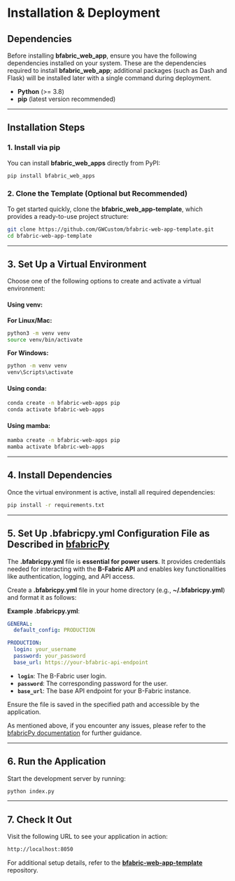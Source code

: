 # Installation & Deployment

## Dependencies
Before installing **bfabric_web_app**, ensure you have the following dependencies installed on your system. These are the dependencies required to install **bfabric_web_app**; additional packages (such as Dash and Flask) will be installed later with a single command during deployment.

- **Python** (>= 3.8)  
- **pip** (latest version recommended)  

---

## Installation Steps

### 1. Install via pip
You can install **bfabric_web_apps** directly from PyPI:

```sh
pip install bfabric_web_apps
```

### 2. Clone the Template (Optional but Recommended)
To get started quickly, clone the **bfabric_web_app-template**, which provides a ready-to-use project structure:

```sh
git clone https://github.com/GWCustom/bfabric-web-app-template.git
cd bfabric-web-app-template
```

---

## 3. Set Up a Virtual Environment

Choose one of the following options to create and activate a virtual environment:

#### Using venv:
**For Linux/Mac:**
```sh
python3 -m venv venv
source venv/bin/activate
```

**For Windows:**
```sh
python -m venv venv
venv\Scripts\activate
```

#### Using conda:
```sh
conda create -n bfabric-web-apps pip
conda activate bfabric-web-apps
```

#### Using mamba:
```sh
mamba create -n bfabric-web-apps pip
mamba activate bfabric-web-apps
```

---

## 4. Install Dependencies
Once the virtual environment is active, install all required dependencies:

```sh
pip install -r requirements.txt
```

---

## 5. Set Up .bfabricpy.yml Configuration File as Described in [bfabricPy](https://fgcz.github.io/bfabricPy/)

The **.bfabricpy.yml** file is **essential for power users**. It provides credentials needed for interacting with the **B-Fabric API** and enables key functionalities like authentication, logging, and API access. 

Create a **.bfabricpy.yml** file in your home directory (e.g., **~/.bfabricpy.yml**) and format it as follows:

**Example .bfabricpy.yml**:
```yaml
GENERAL:
  default_config: PRODUCTION

PRODUCTION:
  login: your_username
  password: your_password
  base_url: https://your-bfabric-api-endpoint
```

- **`login`**: The B-Fabric user login.
- **`password`**: The corresponding password for the user.
- **`base_url`**: The base API endpoint for your B-Fabric instance.

Ensure the file is saved in the specified path and accessible by the application.

As mentioned above, if you encounter any issues, please refer to the [bfabricPy documentation](https://fgcz.github.io/bfabricPy/) for further guidance.

---

## 6. Run the Application

Start the development server by running:

```sh
python index.py
```

---

## 7. Check It Out

Visit the following URL to see your application in action:

```sh
http://localhost:8050
```

For additional setup details, refer to the **[bfabric-web-app-template](https://github.com/GWCustom/bfabric-web-app-template)** repository.
